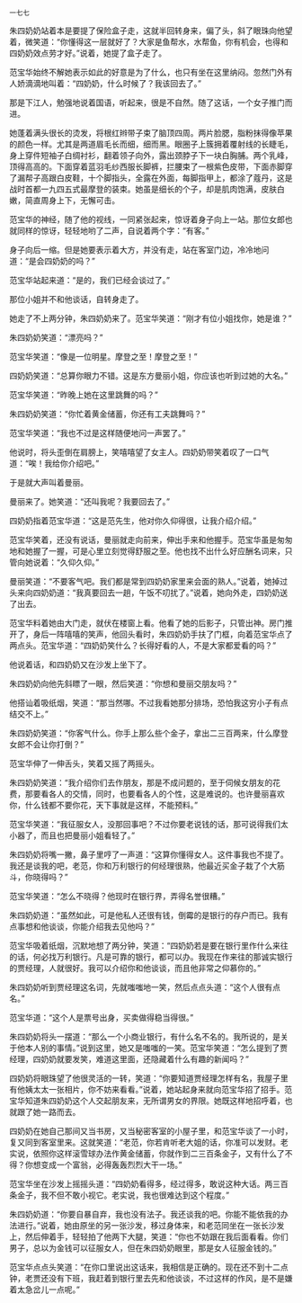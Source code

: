     一七七 

   朱四奶奶站着本是要提了保险盒子走，这就半回转身来，偏了头，斜了眼珠向他望着，微笑道：“你懂得这一层就好了？大家是鱼帮水，水帮鱼，你有机会，也得和四奶奶效点劳才好。”说着，她提了盒子走了。

   范宝华始终不解她表示如此的好意是为了什么，也只有坐在这里纳闷。忽然门外有人娇滴滴地叫着：“四奶奶，什么时候了？我该回去了。”

   那是下江人，勉强地说着国语，听起来，很是不自然。随了这话，一个女子推门而进。

   她蓬着满头很长的烫发，将根红辫带子束了脑顶四周。两片脸腮，脂粉抹得像苹果的颜色一样。尤其是两道眉毛长而细，细而黑。眼圈子上簇拥着覆射线的长睫毛，身上穿件短袖子白绸衬衫，翻着领子向外，露出颈脖子下一块白胸脯。两个乳峰，顶得高高的。下面穿着蓝羽毛纱西服长脚裤，拦腰束了一根紫色皮带，下面赤脚穿了漏帮子高跟白皮鞋，十个脚指头，全露在外面，每脚指甲上，都涂了蔻丹，这是战时首都一九四五式最摩登的装束。她虽是细长的个子，却是肌肉饱满，皮肤白嫩，简直周身上下，无懈可击。

   范宝华的神经，随了他的视线，一同紧张起来，惊讶着身子向上一站。那位女郎也就同样的惊讶，轻轻地哟了二声，自说着两个字：“有客。”

   身子向后一缩。但是她要表示着大方，并没有走，站在客室门边，冷冷地问道：“是会四奶奶的吗？”

   范宝华站起来道：“是的，我们已经会谈过了。”

   那位小姐并不和他谈话，自转身走了。

   她走了不上两分钟，朱四奶奶来了。范宝华笑道：“刚才有位小姐找你，她是谁？”

   朱四奶奶笑道：“漂亮吗？”

   范宝华笑道：“像是一位明星。摩登之至！摩登之至！”

   四奶奶笑道：“总算你眼力不错。这是东方曼丽小姐，你应该也听到过她的大名。”

   范宝华笑道：“昨晚上她在这里跳舞的吗？”

   朱四奶奶笑道：“你忙着黄金储蓄，你还有工夫跳舞吗？”

   范宝华笑道：“我也不过是这样随便地问一声罢了。”

   他说时，将头歪倒在肩膀上，笑嘻嘻望了女主人。四奶奶带笑着叹了一口气道：“唉！我给你介绍吧。”

   于是就大声叫着曼丽。

   曼丽来了。她笑道：“还叫我呢？我要回去了。”

   四奶奶指着范宝华道：“这是范先生，他对你久仰得很，让我介绍介绍。”

   范宝华笑着，还没有说话，曼丽就走向前来，伸出手来和他握手。范宝华虽是匆匆地和她握了一握，可是心里立刻觉得舒服之至。他也找不出什么好应酬名词来，只管向她说着：“久仰久仰。”

   曼丽笑道：“不要客气吧。我们都是常到四奶奶家里来会面的熟人。”说着，她掉过头来向四奶奶道：“我真要回去一趟，午饭不叨扰了。”说着，她向外走，四奶奶送了出去。

   范宝华料着她由大门走，就伏在楼窗上看。他看了她的后影子，只管出神。房门推开了，身后一阵嘻嘻的笑声，他回头看时，朱四奶奶手扶了门框，向着范宝华点了两点头。范宝华道：“四奶奶笑什么？长得好看的人，不是大家都爱看的吗？”

   他说着话，和四奶奶又在沙发上坐下了。

   朱四奶奶向他先斜瞟了一眼，然后笑道：“你想和曼丽交朋友吗？”

   他搭讪着吸纸烟，笑道：“那当然哪。不过我看她那分排场，恐怕我这穷小子有点结交不上。”

   朱四奶奶笑道：“你客气什么。你手上那么些个金子，拿出二三百两来，什么摩登女郎不会让你打倒？”

   范宝华伸了一伸舌头，笑着又摇了两摇头。

   朱四奶奶笑道：“我介绍你们去作朋友，那是不成问题的，至于伺候女朋友的花费，那要看各人的交情，同时，也要看各人的个性，这是难说的。也许曼丽喜欢你，什么钱都不要你花，天下事就是这样，不能预料。”

   范宝华笑道：“我征服女人，没那回事吧？不过你要老说钱的话，那可说得我们太小器了，而且也把曼丽小姐看轻了。”

   朱四奶奶将嘴一撇，鼻子里哼了一声道：“这算你懂得女人。这件事我也不提了。我还是谈我的吧，老范，你和万利银行的何经理很熟，他最近买金子栽了个大筋斗，你晓得吗？”

   范宝华笑道：“怎么不晓得？他现时在银行界，弄得名誉很糟。”

   朱四奶奶道：“虽然如此，可是他私人还很有钱，倒霉的是银行的存户而已。我有点事想和他谈谈，你能介绍我去见他吗？”

   范宝华吸着纸烟，沉默地想了两分钟，笑道：“四奶奶若是要在银行里作什么来往的话，何必找万利银行。凡是可靠的银行，都可以办。我现在作来往的那诚实银行的贾经理，人就很好。我可以介绍你和他谈谈，而且他非常之仰慕你的。”

   朱四奶奶听到贾经理这名词，先就嗤嗤地一笑，然后点点头道：“这个人很有点名。”

   范宝华道：“这个人是票号出身，买卖做得稳当得很。”

   朱四奶奶将头一摆道：“那么一个小商业银行，有什么名不名的。我所说的，是关于他本人别的事情。”说到这里，她又是嗤嗤的一笑。范宝华笑道：“怎么提到了贾经理，四奶奶就要发笑，难道这里面，还隐藏着什么有趣的新闻吗？”

   四奶奶将眼珠望了他很灵活的一转，笑道：“你要知道贾经理怎样有名，我屋子里有他姨太太一张相片，你不妨来看看。”说着，她站起身来就向范宝华招了招手。范宝华知道朱四奶奶这个人交起朋友来，无所谓男女的界限。她既这样地招呼着，也就跟了她一路而去。

   四奶奶在她自己那间又当书房，又当秘密客室的小屋子里，和范宝华谈了一小时，复又同到客室里来。这就笑道：“老范，你若肯听老大姐的话，你准可以发财。老实说，依照你这样滚雪球办法作黄金储蓄，你就作到二三百条金子，又有什么了不得？你想变成一个富翁，必得轰轰烈烈大干一场。”

   范宝华坐在沙发上摇摇头道：“四奶奶看得多，经过得多，敢说这种大话。两三百条金子，我不但不敢小视它。老实说，我也很难达到这个程度。”

   朱四奶奶道：“你要自暴自弃，我也没有法子。我还谈我的吧。你能不能依我的办法进行。”说着，她由原坐的另一张沙发，移过身体来，和老范同坐在一张长沙发上，然后伸着手，轻轻拍了他两下大腿，笑道：“你也不妨跟在我后面看看。你们男子，总以为金钱可以征服女人，但在朱四奶奶眼里，那是女人征服金钱的。”

   范宝华点点头笑道：“在你口里说出这话来，我相信是正确的。现在还不到十二点钟，老贾还没有下班，我赶着到银行里去先和他谈谈，不过这样的作风，是不是嫌着太急岔儿一点呢。”

